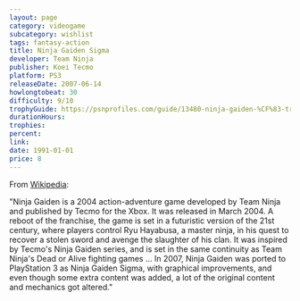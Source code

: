 ```yaml
---
layout: page
category: videogame
subcategory: wishlist
tags: fantasy-action
title: Ninja Gaiden Sigma
developer: Team Ninja
publisher: Koei Tecmo
platform: PS3
releaseDate: 2007-06-14
howlongtobeat: 30
difficulty: 9/10
trophyGuide: https://psnprofiles.com/guide/13480-ninja-gaiden-%CF%83-trophy-guide
durationHours:
trophies:
percent:
link:
date: 1991-01-01
price: 8
---
```


From [Wikipedia](https://en.wikipedia.org/wiki/Ninja_Gaiden_(2004_video_game)):

"Ninja Gaiden is a 2004 action-adventure game developed by Team Ninja and published by Tecmo for the Xbox. It was released in March 2004. A reboot of the franchise, the game is set in a futuristic version of the 21st century, where players control Ryu Hayabusa, a master ninja, in his quest to recover a stolen sword and avenge the slaughter of his clan. It was inspired by Tecmo's Ninja Gaiden series, and is set in the same continuity as Team Ninja's Dead or Alive fighting games ... In 2007, Ninja Gaiden was ported to PlayStation 3 as Ninja Gaiden Sigma, with graphical improvements, and even though some extra content was added, a lot of the original content and mechanics got altered."
